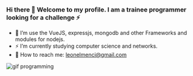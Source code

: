 ### Hi there 👋 Welcome to my profile. I am a trainee programmer looking for a challenge ⚡

- 🌱 I’m use the VueJS, expressjs, mongodb and other Frameworks and modules for nodejs.
- ⚡ I’m currently studying computer science and networks.
- 💬 How to reach me: leonelmenci@gmail.com

![gif programming](https://cdn.dribbble.com/users/416610/screenshots/4801105/coding_desk_flat_vector_ui_ux_design_illustration_motion_animation_gif2.gif)

<!--
**minterger/minterger** is a ✨ _special_ ✨ repository because its `README.md` (this file) appears on your GitHub profile.

Here are some ideas to get you started:

- 🔭 I’m currently working on ...
- 👯 I’m looking to collaborate on ...
- 🤔 I’m looking for help with ...
- 💬 Ask me about ...
- 📫 How to reach me: ...
- 😄 Pronouns: ...
- ⚡ Fun fact: ...
-->
